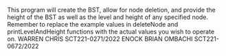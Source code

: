 This program will create the BST, allow for node deletion, and provide the height of the BST as well as the level and height of any specified node. 
Remember to replace the example values in deleteNode and printLevelAndHeight functions with the actual values you wish to operate on.
WARREN CHRIS SCT221-0271/2022
ENOCK BRIAN OMBACHI SCT221-0672/2022
